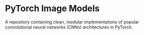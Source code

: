 # PyTorch Image Models

A repository containing clean, modular implementations of popular convolutional neural networks (CNNs) architectures in PyTorch.




